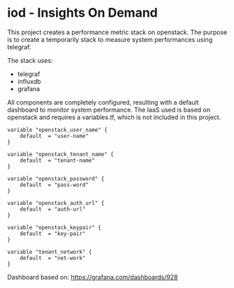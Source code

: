 # iod - Insights On Demand

This project creates a performance metric stack on openstack. The purpose is to create a temporarily stack to measure system performances using telegraf.

The stack uses:

* telegraf
* influxdb
* grafana

All components are completely configured, resulting with a default dashboard to monitor system performance. The IaaS used is based on openstack and requires a variables.tf, which is not included in this project.

```
variable "openstack_user_name" {
    default  = "user-name"
}

variable "openstack_tenant_name" {
    default  = "tenant-name"
}

variable "openstack_password" {
    default  = "pass-word"
}

variable "openstack_auth_url" {
    default  = "auth-url"
}

variable "openstack_keypair" {
    default  = "key-pair"
}

variable "tenant_network" {
    default  = "net-work"
}
```
Dashboard based on: https://grafana.com/dashboards/928
